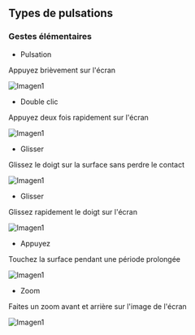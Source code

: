 ## Types de pulsations

### Gestes élémentaires


* Pulsation

Appuyez brièvement sur l'écran

![Imagen1](http://static.energysistem.com/images/manuals/39530/535569b2b5b35.jpg)

* Double clic

Appuyez deux fois rapidement sur l'écran 

![Imagen1](http://static.energysistem.com/images/manuals/39530/535569bdd9805.jpg)

* Glisser

Glissez le doigt sur la surface sans perdre le contact

![Imagen1](http://static.energysistem.com/images/manuals/39530/535569cfdb51d.jpg)

* Glisser

Glissez rapidement le doigt sur l'écran

![Imagen1](http://static.energysistem.com/images/manuals/39530/53556aaed15c2.jpg)

* Appuyez

Touchez la surface pendant une période prolongée

![Imagen1](http://static.energysistem.com/images/manuals/39530/53556aedbd1e1.jpg)

* Zoom

Faites un zoom avant et arrière sur l'image de l'écran

![Imagen1](http://static.energysistem.com/images/manuals/39530/53556afc48900.jpg)
